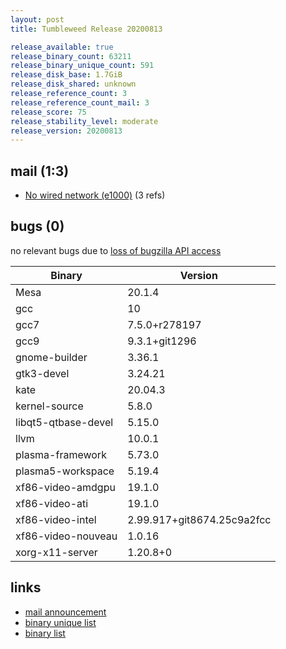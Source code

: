 ```yaml
---
layout: post
title: Tumbleweed Release 20200813

release_available: true
release_binary_count: 63211
release_binary_unique_count: 591
release_disk_base: 1.7GiB
release_disk_shared: unknown
release_reference_count: 3
release_reference_count_mail: 3
release_score: 75
release_stability_level: moderate
release_version: 20200813
---
```


## mail (1:3)

- [No wired network (e1000)](https://lists.opensuse.org/opensuse-factory/2020-08/msg00118.html) (3 refs)

## bugs (0)

<!--more-->

no relevant bugs due to [loss of bugzilla API access](https://bugzilla.opensuse.org/show_bug.cgi?id=1157722)

Binary | Version
--- | ---
Mesa | 20.1.4
gcc | 10
gcc7 | 7.5.0+r278197
gcc9 | 9.3.1+git1296
gnome-builder | 3.36.1
gtk3-devel | 3.24.21
kate | 20.04.3
kernel-source | 5.8.0
libqt5-qtbase-devel | 5.15.0
llvm | 10.0.1
plasma-framework | 5.73.0
plasma5-workspace | 5.19.4
xf86-video-amdgpu | 19.1.0
xf86-video-ati | 19.1.0
xf86-video-intel | 2.99.917+git8674.25c9a2fcc
xf86-video-nouveau | 1.0.16
xorg-x11-server | 1.20.8+0

## links

- [mail announcement](https://lists.opensuse.org/opensuse-factory/2020-08/msg00117.html)
- [binary unique list](http://download.opensuse.org/history/20200813/rpm.unique.list)
- [binary list](http://download.opensuse.org/history/20200813/rpm.list)
